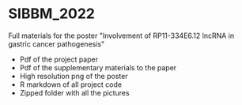 # SIBBM_2022
Full materials for the poster "Involvement of RP11-334E6.12 lncRNA in gastric cancer pathogenesis"
- Pdf of the project paper
- Pdf of the supplementary materials to the paper
- High resolution png of the poster 
- R markdown of all project code
- Zipped folder with all the pictures
